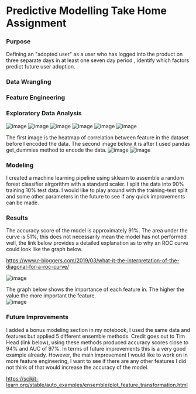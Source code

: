 # Predictive Modelling Take Home Assignment

### Purpose
Defining  an  "adopted  user"   as  a  user  who   has  logged  into  the  product  on  three  separate days  in  at  least  one  seven day  period ,  identify  which  factors predict  future  user adoption.

### Data Wrangling

### Feature Engineering

### Exploratory Data Analysis
![image](https://user-images.githubusercontent.com/41071502/133360773-d421f9ee-dae2-4fec-abb1-1ccce424f498.png)
![image](https://user-images.githubusercontent.com/41071502/133360803-45f56dc9-0220-4ccc-be38-416e3da55279.png)
![image](https://user-images.githubusercontent.com/41071502/133360815-fa7d3e29-3572-4ef0-9664-05aef3971bf2.png)
![image](https://user-images.githubusercontent.com/41071502/133360821-3d84f4b2-0bc2-48ce-bc13-d9ff63a868b8.png)
![image](https://user-images.githubusercontent.com/41071502/133360835-df06e62d-3e58-4ba3-b0e5-c6d16511f4d0.png)
![image](https://user-images.githubusercontent.com/41071502/133360842-620c9dc4-6089-41c3-aec8-9ac553a96449.png)

The first image is the heatmap of correlation between feature in the dataset before I encoded the data. The second image below it is after I used pandas get_dummies method to encode the data.
![image](https://user-images.githubusercontent.com/41071502/133361122-18afb92b-a1c7-47e7-80f4-57bb59e63902.png)
![image](https://user-images.githubusercontent.com/41071502/133361131-c77cd7f6-ba2a-4eda-a759-329972a35dff.png)


### Modeling
I created a machine learning pipeline using sklearn to assemble a random forest classifier alrgorithm with a standard scaler. I split the data into 90% training 10% test data. I would like to play around with the training-test split and some other parameters in the future to see if any quick improvements can be made.

### Results

The accuracy score of the model is approximately 91%. The area under the curve is 51%, this does not necessarily mean the model has not performed well, the link below provides a detailed explanation as to why an ROC curve could look like the graph below. 

https://www.r-bloggers.com/2019/03/what-it-the-interpretation-of-the-diagonal-for-a-roc-curve/

![image](https://user-images.githubusercontent.com/41071502/133364648-a977936b-45da-4630-83be-f00ff0808d73.png)

The graph below shows the importance of each feature in. The higher the value the more important the feature.  
![image](https://user-images.githubusercontent.com/41071502/133364600-fc26e7d6-a4e6-439a-ac34-b746441205f9.png)


### Future Improvements
I added a bonus modeling section in my notebook, I used the same data and features but applied 5 different ensemble methods. Credit goes out to Tim Head (link below), using these methods produced accuracy scores close to 94% and AUC of 97%. In terms of future improvements this is a very good example already. However, the main improvement I would like to work on in more feature engineering, I want to see if there are any other features I did not think of that would increase the accuracy of the model.

https://scikit-learn.org/stable/auto_examples/ensemble/plot_feature_transformation.html





